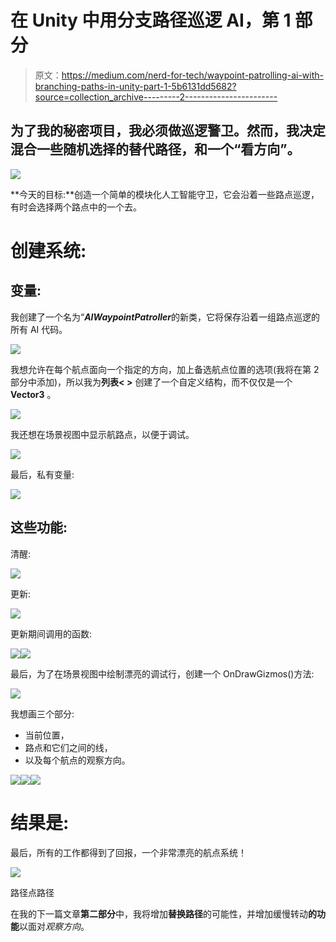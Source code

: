 # 在 Unity 中用分支路径巡逻 AI，第 1 部分

> 原文：<https://medium.com/nerd-for-tech/waypoint-patrolling-ai-with-branching-paths-in-unity-part-1-5b6131dd5682?source=collection_archive---------2----------------------->

## 为了我的秘密项目，我必须做巡逻警卫。然而，我决定混合一些随机选择的替代路径，和一个“看方向”。

![](img/89d41f6aecf0422b60148c3546a26935.png)

**今天的目标:**创造一个简单的模块化人工智能守卫，它会沿着一些路点巡逻，有时会选择两个路点中的一个去。

# 创建系统:

## 变量:

我创建了一个名为“***AIWaypointPatroller***的新类，它将保存沿着一组路点巡逻的所有 AI 代码。

![](img/a6fbe8fe47d630a8f21a5065ebe2466c.png)

我想允许在每个航点面向一个指定的方向，加上备选航点位置的选项(我将在第 2 部分中添加)，所以我为**列表< >** 创建了一个自定义结构，而不仅仅是一个 **Vector3** 。

![](img/d31256345425c275b87a628bab45a887.png)

我还想在场景视图中显示航路点，以便于调试。

![](img/8620eb3815141c247f61a460665f82a3.png)

最后，私有变量:

![](img/8fdf1c288fbe3ededc3ef5fb3852c042.png)

## 这些功能:

清醒:

![](img/89e2a3193991a82e3c3af30e2f169376.png)

更新:

![](img/369540552b6692cda8df2cfc1b7f7877.png)

更新期间调用的函数:

![](img/b2f06b7538373f4b24fd2b5c26126b10.png)![](img/dcce778fe7a99521a98845dc38a4b12a.png)

最后，为了在场景视图中绘制漂亮的调试行，创建一个 OnDrawGizmos()方法:

![](img/a2233f686d243692946728e6570d88eb.png)

我想画三个部分:

*   当前位置，
*   路点和它们之间的线，
*   以及每个航点的观察方向。

![](img/92540070a23c740eba8b5d40e79f0f72.png)![](img/258b928caed67633fd4fa5d4d517555f.png)![](img/199327ee957154db40c408d31bc5c430.png)

# 结果是:

最后，所有的工作都得到了回报，一个非常漂亮的航点系统！

![](img/6de557b339b6667d3561153809652a5e.png)

路径点路径

在我的下一篇文章**第二部分**中，我将增加**替换路径**的可能性，并增加缓慢转动**的功能**以面对*观察方向*。